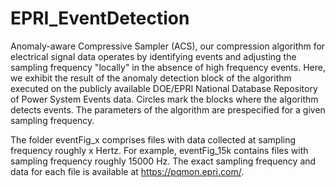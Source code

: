 # EPRI_EventDetection
Anomaly-aware Compressive Sampler (ACS), our compression algorithm for electrical signal data operates by identifying events and adjusting the sampling frequency "locally" in the absence of high frequency events. Here, we exhibit the result of the anomaly detection block of the algorithm executed on the publicly available DOE/EPRI National Database Repository of Power System Events data. Circles mark the blocks where the algorithm detects events. The parameters of the algorithm are prespecified for a given sampling frequency.

The folder eventFig_x comprises files with data collected at sampling frequency roughly x Hertz. For example, eventFig_15k contains files with sampling frequency roughly 15000 Hz. The exact sampling frequency and data for each file is available at https://pqmon.epri.com/.
